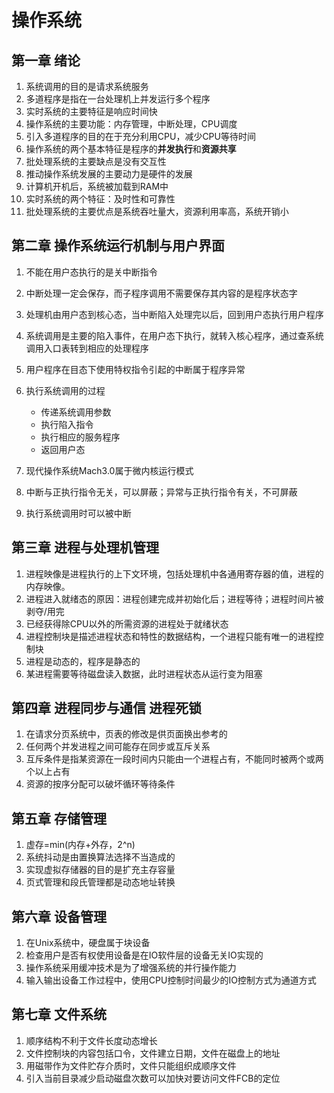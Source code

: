 # 操作系统
## 第一章 绪论
1. 系统调用的目的是请求系统服务
2. 多道程序是指在一台处理机上并发运行多个程序
3. 实时系统的主要特征是响应时间快
4. 操作系统的主要功能：内存管理，中断处理，CPU调度
5. 引入多道程序的目的在于充分利用CPU，减少CPU等待时间
6. 操作系统的两个基本特征是程序的**并发执行**和**资源共享**
7. 批处理系统的主要缺点是没有交互性
8. 推动操作系统发展的主要动力是硬件的发展
9. 计算机开机后，系统被加载到RAM中
10. 实时系统的两个特征：及时性和可靠性
11. 批处理系统的主要优点是系统吞吐量大，资源利用率高，系统开销小


## 第二章 操作系统运行机制与用户界面
1. 不能在用户态执行的是关中断指令
2. 中断处理一定会保存，而子程序调用不需要保存其内容的是程序状态字
3. 处理机由用户态到核心态，当中断陷入处理完以后，回到用户态执行用户程序
4. 系统调用是主要的陷入事件，在用户态下执行，就转入核心程序，通过查系统调用入口表转到相应的处理程序
5. 用户程序在目态下使用特权指令引起的中断属于程序异常
6. 执行系统调用的过程
    - 传递系统调用参数
    - 执行陷入指令
    - 执行相应的服务程序
    - 返回用户态

7. 现代操作系统Mach3.0属于微内核运行模式
8. 中断与正执行指令无关，可以屏蔽；异常与正执行指令有关，不可屏蔽
9. 执行系统调用时可以被中断

## 第三章 进程与处理机管理
1. 进程映像是进程执行的上下文环境，包括处理机中各通用寄存器的值，进程的内存映像。
2. 进程进入就绪态的原因：进程创建完成并初始化后；进程等待；进程时间片被剥夺/用完
3. 已经获得除CPU以外的所需资源的进程处于就绪状态
4. 进程控制块是描述进程状态和特性的数据结构，一个进程只能有唯一的进程控制块
5. 进程是动态的，程序是静态的
6. 某进程需要等待磁盘读入数据，此时进程状态从运行变为阻塞

## 第四章 进程同步与通信 进程死锁
1. 在请求分页系统中，页表的修改是供页面换出参考的
2. 任何两个并发进程之间可能存在同步或互斥关系
3. 互斥条件是指某资源在一段时间内只能由一个进程占有，不能同时被两个或两个以上占有
4. 资源的按序分配可以破坏循环等待条件

## 第五章 存储管理
1. 虚存=min(内存+外存，2^n)
2. 系统抖动是由置换算法选择不当造成的
3. 实现虚拟存储器的目的是扩充主存容量
4. 页式管理和段氏管理都是动态地址转换

## 第六章 设备管理
1. 在Unix系统中，硬盘属于块设备
2. 检查用户是否有权使用设备是在IO软件层的设备无关IO实现的
3. 操作系统采用缓冲技术是为了增强系统的并行操作能力
4. 输入输出设备工作过程中，使用CPU控制时间最少的IO控制方式为通道方式


## 第七章 文件系统
1. 顺序结构不利于文件长度动态增长
2. 文件控制块的内容包括口令，文件建立日期，文件在磁盘上的地址
3. 用磁带作为文件贮存介质时，文件只能组织成顺序文件
4. 引入当前目录减少启动磁盘次数可以加快对要访问文件FCB的定位
